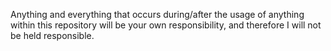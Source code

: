 Anything and everything that occurs during/after the usage of anything within this repository will be your own responsibility, and therefore I will not be held responsible.
